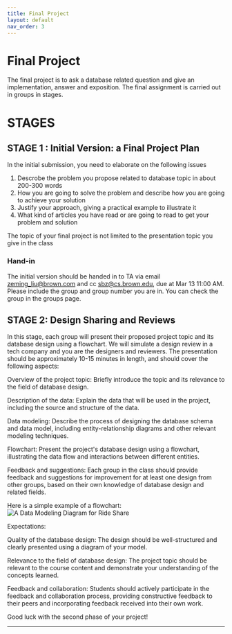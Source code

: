 ```yaml
---
title: Final Project
layout: default
nav_order: 3
---
```

# Final Project

The final project is to ask a database related question and give an implementation, answer and exposition. The final assignment is carried out in groups in stages.

# STAGES

## STAGE 1 : Initial Version: a Final Project Plan

In the initial submission, you need to elaborate on the following issues
1. Descrobe the problem you propose related to database topic in about 200-300 words
2. How you are going to solve the problem and describe how you are going to achieve your solution
3. Justify your approach, giving a practical example to illustrate it
4. What kind of articles you have read or are going to read to get your problem and solution

The topic of your final project is not limited to the presentation topic you give in the class

### Hand-in

The initial version should be handed in to TA via email zeming_liu@brown.com and cc sbz@cs.brown.edu, due at Mar 13 11:00 AM. Please include the group and group number you are in. You can check the group in the groups page.

## STAGE 2: Design Sharing and Reviews

In this stage, each group will present their proposed project topic and its database design using a flowchart. We will simulate a design review in a tech company and you are the designers and reviewers. The presentation should be approximately 10-15 minutes in length, and should cover the following aspects:

Overview of the project topic: Briefly introduce the topic and its relevance to the field of database design.

Description of the data: Explain the data that will be used in the project, including the source and structure of the data.

Data modeling: Describe the process of designing the database schema and data model, including entity-relationship diagrams and other relevant modeling techniques.

Flowchart: Present the project's database design using a flowchart, illustrating the data flow and interactions between different entities.

Feedback and suggestions: Each group in the class should provide feedback and suggestions for improvement for at least one design from other groups, based on their own knowledge of database design and related fields.

Here is a simple example of a flowchart:
![A Data Modeling Diagram for Ride Share](https://www.researchgate.net/publication/320377527/figure/fig1/AS:549342786187264@1507984934707/Data-flow-diagram-for-ridesharing_W640.jpg)

Expectations:

Quality of the database design: The design should be well-structured and clearly presented using a diagram of your model.

Relevance to the field of database design: The project topic should be relevant to the course content and demonstrate your understanding of the concepts learned.

Feedback and collaboration: Students should actively participate in the feedback and collaboration process, providing constructive feedback to their peers and incorporating feedback received into their own work.

Good luck with the second phase of your project!




---
